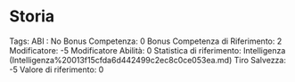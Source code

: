 # Storia

Tags: ABI
: No
Bonus Competenza: 0
Bonus Competenza di Riferimento: 2
Modificatore: -5
Modificatore  Abilità: 0
Statistica di riferimento: Intelligenza (Intelligenza%20013f15cfda6d442499c2ec8c0ce053ea.md)
Tiro Salvezza: -5
Valore di riferimento: 0